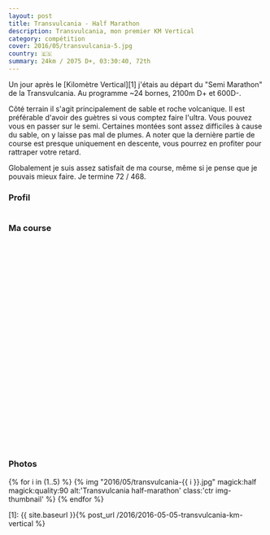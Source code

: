 ```yaml
---
layout: post
title: Transvulcania - Half Marathon
description: Transvulcania, mon premier KM Vertical
category: compétition
cover: 2016/05/transvulcania-5.jpg
country: 🇪🇸
summary: 24km / 2075 D+, 03:30:40, 72th
---
```


Un jour après le [Kilomètre Vertical][1] j'étais au départ du "Semi Marathon"
de la Transvulcania. Au programme ~24 bornes, 2100m D+ et 600D-.

Côté terrain il s'agit principalement de sable et roche volcanique. Il est
préférable d'avoir des guètres si vous comptez faire l'ultra. Vous pouvez vous
en passer sur le semi. Certaines montées sont assez difficiles à cause du sable,
on y laisse pas mal de plumes. A noter que la dernière partie de course est
presque uniquement en descente, vous pourrez en profiter pour rattraper votre
retard.

Globalement je suis assez satisfait de ma course, même si je pense que je
pouvais mieux faire. Je termine 72 / 468.

### Profil

<img
  class="ctr img-thumbnail"
  alt="Profile Transvulcania half-marathon"
  data-src="{{ '2016/05/transvulcania-half-marathon-profile.jpg' | asset_path }}"
  src="data:image/gif;base64,R0lGODlhAQABAAAAACH5BAEKAAEALAAAAAABAAEAAAICTAEAOw=="
  onload="lzld(this)" />

### Ma course

<iframe
  height='405'
  width='100%'
  frameborder='0'
  allowtransparency='true'
  scrolling='no'
  data-src='https://www.strava.com/activities/568110091/embed/4a5600e157bc5570ad0322d9b3503dc5aa679424'
  onload='lzld(this)'>
</iframe>

### Photos

{% for i in (1..5) %}
{%
  img
  "2016/05/transvulcania-{{ i }}.jpg"
  magick:half
  magick:quality:90
  alt:'Transvulcania half-marathon'
  class:'ctr img-thumbnail'
%}
{% endfor %}

[1]: {{ site.baseurl }}{% post_url /2016/2016-05-05-transvulcania-km-vertical %}
